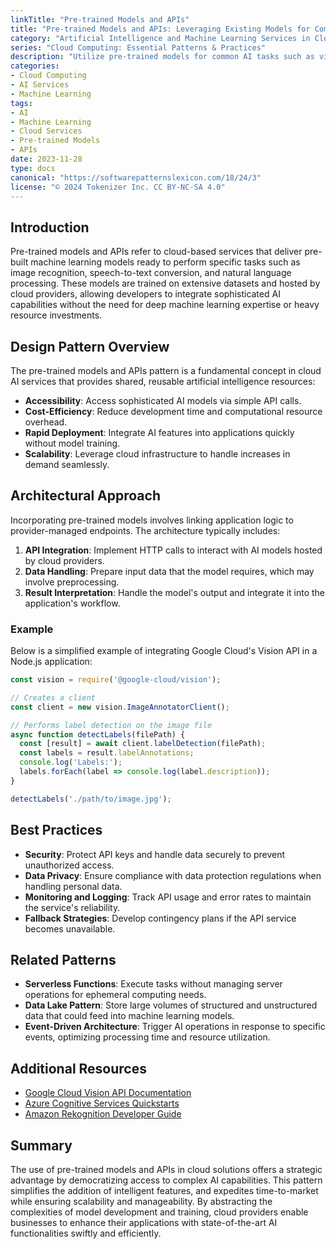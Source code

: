 ```yaml
---
linkTitle: "Pre-trained Models and APIs"
title: "Pre-trained Models and APIs: Leveraging Existing Models for Common Tasks"
category: "Artificial Intelligence and Machine Learning Services in Cloud"
series: "Cloud Computing: Essential Patterns & Practices"
description: "Utilize pre-trained models for common AI tasks such as vision and speech processing to streamline integration and deployment in cloud-based solutions."
categories:
- Cloud Computing
- AI Services
- Machine Learning
tags:
- AI
- Machine Learning
- Cloud Services
- Pre-trained Models
- APIs
date: 2023-11-28
type: docs
canonical: "https://softwarepatternslexicon.com/18/24/3"
license: "© 2024 Tokenizer Inc. CC BY-NC-SA 4.0"
---
```


## Introduction

Pre-trained models and APIs refer to cloud-based services that deliver pre-built machine learning models ready to perform specific tasks such as image recognition, speech-to-text conversion, and natural language processing. These models are trained on extensive datasets and hosted by cloud providers, allowing developers to integrate sophisticated AI capabilities without the need for deep machine learning expertise or heavy resource investments.

## Design Pattern Overview

The pre-trained models and APIs pattern is a fundamental concept in cloud AI services that provides shared, reusable artificial intelligence resources:

- **Accessibility**: Access sophisticated AI models via simple API calls.
- **Cost-Efficiency**: Reduce development time and computational resource overhead.
- **Rapid Deployment**: Integrate AI features into applications quickly without model training.
- **Scalability**: Leverage cloud infrastructure to handle increases in demand seamlessly.

## Architectural Approach

Incorporating pre-trained models involves linking application logic to provider-managed endpoints. The architecture typically includes:

1. **API Integration**: Implement HTTP calls to interact with AI models hosted by cloud providers.
2. **Data Handling**: Prepare input data that the model requires, which may involve preprocessing.
3. **Result Interpretation**: Handle the model's output and integrate it into the application's workflow.

### Example

Below is a simplified example of integrating Google Cloud's Vision API in a Node.js application:

```javascript
const vision = require('@google-cloud/vision');

// Creates a client
const client = new vision.ImageAnnotatorClient();

// Performs label detection on the image file
async function detectLabels(filePath) {
  const [result] = await client.labelDetection(filePath);
  const labels = result.labelAnnotations;
  console.log('Labels:');
  labels.forEach(label => console.log(label.description));
}

detectLabels('./path/to/image.jpg');
```

## Best Practices

- **Security**: Protect API keys and handle data securely to prevent unauthorized access.
- **Data Privacy**: Ensure compliance with data protection regulations when handling personal data.
- **Monitoring and Logging**: Track API usage and error rates to maintain the service's reliability.
- **Fallback Strategies**: Develop contingency plans if the API service becomes unavailable.

## Related Patterns

- **Serverless Functions**: Execute tasks without managing server operations for ephemeral computing needs.
- **Data Lake Pattern**: Store large volumes of structured and unstructured data that could feed into machine learning models.
- **Event-Driven Architecture**: Trigger AI operations in response to specific events, optimizing processing time and resource utilization.

## Additional Resources

- [Google Cloud Vision API Documentation](https://cloud.google.com/vision/docs)
- [Azure Cognitive Services Quickstarts](https://azure.microsoft.com/en-us/services/cognitive-services/)
- [Amazon Rekognition Developer Guide](https://docs.aws.amazon.com/rekognition/latest/dg/what-is.html)

## Summary

The use of pre-trained models and APIs in cloud solutions offers a strategic advantage by democratizing access to complex AI capabilities. This pattern simplifies the addition of intelligent features, and expedites time-to-market while ensuring scalability and manageability. By abstracting the complexities of model development and training, cloud providers enable businesses to enhance their applications with state-of-the-art AI functionalities swiftly and efficiently.
